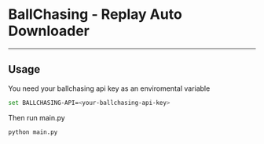 # BallChasing - Replay Auto Downloader
---


## Usage
You need your ballchasing api key as an enviromental variable
```bash
set BALLCHASING-API=<your-ballchasing-api-key>
```
Then run main.py
```python
python main.py
```